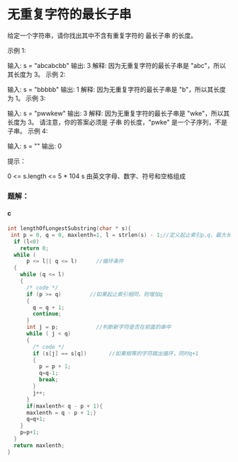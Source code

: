 

# 无重复字符的最长子串

给定一个字符串，请你找出其中不含有重复字符的 最长子串 的长度。

 

示例 1:

输入: s = "abcabcbb"
输出: 3 
解释: 因为无重复字符的最长子串是 "abc"，所以其长度为 3。
示例 2:

输入: s = "bbbbb"
输出: 1
解释: 因为无重复字符的最长子串是 "b"，所以其长度为 1。
示例 3:

输入: s = "pwwkew"
输出: 3
解释: 因为无重复字符的最长子串是 "wke"，所以其长度为 3。
     请注意，你的答案必须是 子串 的长度，"pwke" 是一个子序列，不是子串。
示例 4:

输入: s = ""
输出: 0


提示：

0 <= s.length <= 5 * 104
s 由英文字母、数字、符号和空格组成

### 题解：

#### c

```c
int lengthOfLongestSubstring(char * s){
 int p = 0, q = 0, maxlenth=1, l = strlen(s) - 1;//定义起止索引p,q，最大长度默认为1，最大索引l
  if (l<0)
    return 0;
  while (
      p <= l|| q <= l)      //循环条件
  {
    while (q <= l)
    {
      /* code */
      if (p >= q)         //如果起止索引相同，则增加q
      {
        q = q + 1;
        continue;
      }
      int j = p;			//判断新字符是否在前面的串中
      while ( j < q)
      {
        /* code */
        if (s[j] == s[q])		//如果相等的字符跳出循环，同时q+1
        {
          p = p + 1;
          q=q-1;
          break;				
        }
        j++;
      }
      if(maxlenth< q - p + 1){
      maxlenth = q - p + 1;}
      q=q+1;
    }
    p=p+1;
  }
  return maxlenth;
}
```


